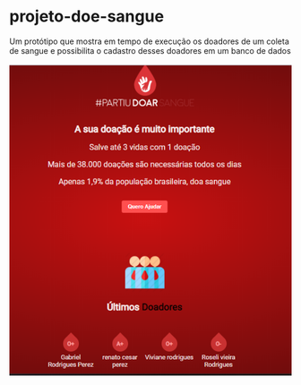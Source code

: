 # projeto-doe-sangue
Um protótipo que mostra em tempo de execução os doadores de um coleta de sangue e possibilita o cadastro desses doadores em um banco de dados

![](projeto.png)
